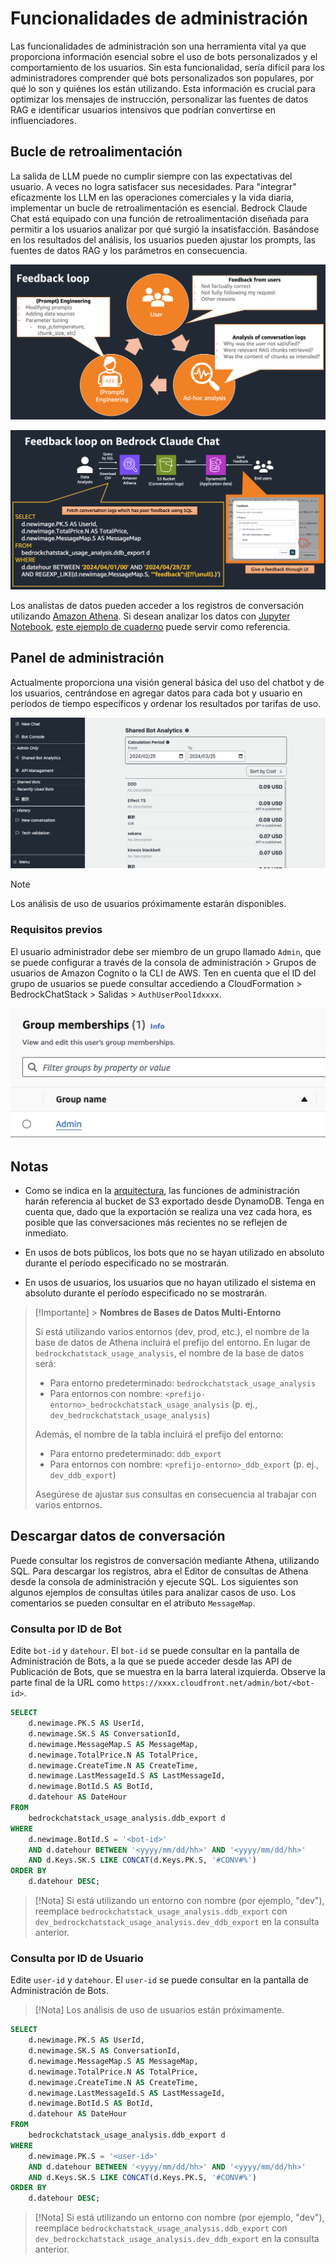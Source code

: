 # Funcionalidades de administración

Las funcionalidades de administración son una herramienta vital ya que proporciona información esencial sobre el uso de bots personalizados y el comportamiento de los usuarios. Sin esta funcionalidad, sería difícil para los administradores comprender qué bots personalizados son populares, por qué lo son y quiénes los están utilizando. Esta información es crucial para optimizar los mensajes de instrucción, personalizar las fuentes de datos RAG e identificar usuarios intensivos que podrían convertirse en influenciadores.

## Bucle de retroalimentación

La salida de LLM puede no cumplir siempre con las expectativas del usuario. A veces no logra satisfacer sus necesidades. Para "integrar" eficazmente los LLM en las operaciones comerciales y la vida diaria, implementar un bucle de retroalimentación es esencial. Bedrock Claude Chat está equipado con una función de retroalimentación diseñada para permitir a los usuarios analizar por qué surgió la insatisfacción. Basándose en los resultados del análisis, los usuarios pueden ajustar los prompts, las fuentes de datos RAG y los parámetros en consecuencia.

![](./imgs/feedback_loop.png)

![](./imgs/feedback-using-claude-chat.png)

Los analistas de datos pueden acceder a los registros de conversación utilizando [Amazon Athena](https://aws.amazon.com/jp/athena/). Si desean analizar los datos con [Jupyter Notebook](https://jupyter.org/), [este ejemplo de cuaderno](../examples/notebooks/feedback_analysis_example.ipynb) puede servir como referencia.

## Panel de administración

Actualmente proporciona una visión general básica del uso del chatbot y de los usuarios, centrándose en agregar datos para cada bot y usuario en períodos de tiempo específicos y ordenar los resultados por tarifas de uso.

![](./imgs/admin_bot_analytics.png)

> [!Note]
> Los análisis de uso de usuarios próximamente estarán disponibles.

### Requisitos previos

El usuario administrador debe ser miembro de un grupo llamado `Admin`, que se puede configurar a través de la consola de administración > Grupos de usuarios de Amazon Cognito o la CLI de AWS. Ten en cuenta que el ID del grupo de usuarios se puede consultar accediendo a CloudFormation > BedrockChatStack > Salidas > `AuthUserPoolIdxxxx`.

![](./imgs/group_membership_admin.png)

## Notas

- Como se indica en la [arquitectura](../README.md#architecture), las funciones de administración harán referencia al bucket de S3 exportado desde DynamoDB. Tenga en cuenta que, dado que la exportación se realiza una vez cada hora, es posible que las conversaciones más recientes no se reflejen de inmediato.

- En usos de bots públicos, los bots que no se hayan utilizado en absoluto durante el período especificado no se mostrarán.

- En usos de usuarios, los usuarios que no hayan utilizado el sistema en absoluto durante el período especificado no se mostrarán.

> [!Importante] > **Nombres de Bases de Datos Multi-Entorno**
>
> Si está utilizando varios entornos (dev, prod, etc.), el nombre de la base de datos de Athena incluirá el prefijo del entorno. En lugar de `bedrockchatstack_usage_analysis`, el nombre de la base de datos será:
>
> - Para entorno predeterminado: `bedrockchatstack_usage_analysis`
> - Para entornos con nombre: `<prefijo-entorno>_bedrockchatstack_usage_analysis` (p. ej., `dev_bedrockchatstack_usage_analysis`)
>
> Además, el nombre de la tabla incluirá el prefijo del entorno:
>
> - Para entorno predeterminado: `ddb_export`
> - Para entornos con nombre: `<prefijo-entorno>_ddb_export` (p. ej., `dev_ddb_export`)
>
> Asegúrese de ajustar sus consultas en consecuencia al trabajar con varios entornos.

## Descargar datos de conversación

Puede consultar los registros de conversación mediante Athena, utilizando SQL. Para descargar los registros, abra el Editor de consultas de Athena desde la consola de administración y ejecute SQL. Los siguientes son algunos ejemplos de consultas útiles para analizar casos de uso. Los comentarios se pueden consultar en el atributo `MessageMap`.

### Consulta por ID de Bot

Edite `bot-id` y `datehour`. El `bot-id` se puede consultar en la pantalla de Administración de Bots, a la que se puede acceder desde las API de Publicación de Bots, que se muestra en la barra lateral izquierda. Observe la parte final de la URL como `https://xxxx.cloudfront.net/admin/bot/<bot-id>`.

```sql
SELECT
    d.newimage.PK.S AS UserId,
    d.newimage.SK.S AS ConversationId,
    d.newimage.MessageMap.S AS MessageMap,
    d.newimage.TotalPrice.N AS TotalPrice,
    d.newimage.CreateTime.N AS CreateTime,
    d.newimage.LastMessageId.S AS LastMessageId,
    d.newimage.BotId.S AS BotId,
    d.datehour AS DateHour
FROM
    bedrockchatstack_usage_analysis.ddb_export d
WHERE
    d.newimage.BotId.S = '<bot-id>'
    AND d.datehour BETWEEN '<yyyy/mm/dd/hh>' AND '<yyyy/mm/dd/hh>'
    AND d.Keys.SK.S LIKE CONCAT(d.Keys.PK.S, '#CONV#%')
ORDER BY
    d.datehour DESC;
```

> [!Nota]
> Si está utilizando un entorno con nombre (por ejemplo, "dev"), reemplace `bedrockchatstack_usage_analysis.ddb_export` con `dev_bedrockchatstack_usage_analysis.dev_ddb_export` en la consulta anterior.

### Consulta por ID de Usuario

Edite `user-id` y `datehour`. El `user-id` se puede consultar en la pantalla de Administración de Bots.

> [!Nota]
> Los análisis de uso de usuarios están próximamente.

```sql
SELECT
    d.newimage.PK.S AS UserId,
    d.newimage.SK.S AS ConversationId,
    d.newimage.MessageMap.S AS MessageMap,
    d.newimage.TotalPrice.N AS TotalPrice,
    d.newimage.CreateTime.N AS CreateTime,
    d.newimage.LastMessageId.S AS LastMessageId,
    d.newimage.BotId.S AS BotId,
    d.datehour AS DateHour
FROM
    bedrockchatstack_usage_analysis.ddb_export d
WHERE
    d.newimage.PK.S = '<user-id>'
    AND d.datehour BETWEEN '<yyyy/mm/dd/hh>' AND '<yyyy/mm/dd/hh>'
    AND d.Keys.SK.S LIKE CONCAT(d.Keys.PK.S, '#CONV#%')
ORDER BY
    d.datehour DESC;
```

> [!Nota]
> Si está utilizando un entorno con nombre (por ejemplo, "dev"), reemplace `bedrockchatstack_usage_analysis.ddb_export` con `dev_bedrockchatstack_usage_analysis.dev_ddb_export` en la consulta anterior.